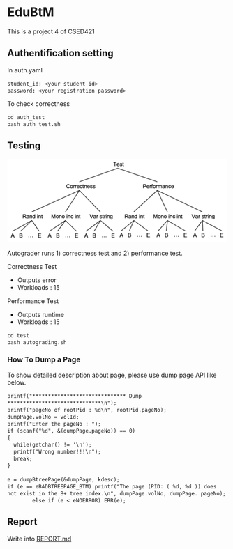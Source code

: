 # EduBtM

This is a project 4 of CSED421

## Authentification setting

In auth.yaml

```
student_id: <your student id>
password: <your registration password>
```


To check correctness

```
cd auth_test
bash auth_test.sh
```

## Testing

![Test](test_structure.png)

Autograder runs 1) correctness test and 2) performance test.

Correctness Test

- Outputs error
- Workloads : 15

Performance Test

- Outputs runtime
- Workloads : 15

```
cd test
bash autograding.sh
```

### How To Dump a Page

To show detailed description about page, please use dump page API like below.


```
printf("****************************** Dump  ******************************\n");
printf("pageNo of rootPid : %d\n", rootPid.pageNo);
dumpPage.volNo = volId;
printf("Enter the pageNo : ");
if (scanf("%d", &(dumpPage.pageNo)) == 0)
{
  while(getchar() != '\n');
  printf("Wrong number!!!\n");
  break;
}

e = dumpBtreePage(&dumpPage, kdesc);
if (e == eBADBTREEPAGE_BTM) printf("The page (PID: ( %d, %d )) does not exist in the B+ tree index.\n", dumpPage.volNo, dumpPage. pageNo);
        else if (e < eNOERROR) ERR(e);
```

## Report

Write into [REPORT.md](REPORT.md)
